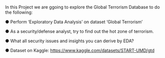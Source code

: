 In this Project we are ggoing to explore the Global Terrorism Database to do the following:

● Perform ‘Exploratory Data Analysis’ on dataset ‘Global Terrorism’

● As a security/defense analyst, try to find out the hot zone of terrorism.

● What all security issues and insights you can derive by EDA?

● Dataset on Kaggle: https://www.kaggle.com/datasets/START-UMD/gtd
